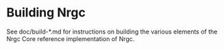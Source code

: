 Building Nrgc
================

See doc/build-*.md for instructions on building the various
elements of the Nrgc Core reference implementation of Nrgc.

